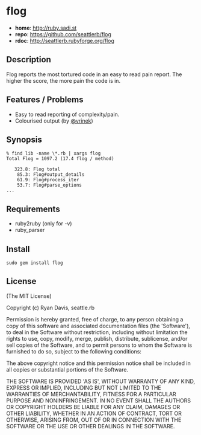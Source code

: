 # flog

- **home**: http://ruby.sadi.st
- **repo**: https://github.com/seattlerb/flog
- **rdoc**: http://seattlerb.rubyforge.org/flog


## Description

Flog reports the most tortured code in an easy to read pain
report. The higher the score, the more pain the code is in.


## Features / Problems

- Easy to read reporting of complexity/pain.
- Colourised output (by
  [@vrinek](https://github.com/vrinek/flog/commit/f31388220b6143d6a23056a7ab2f5e4c1f130c32))


## Synopsis

    % find lib -name \*.rb | xargs flog
    Total Flog = 1097.2 (17.4 flog / method)
    
       323.8: Flog total
        85.3: Flog#output_details
        61.9: Flog#process_iter
        53.7: Flog#parse_options
    ...


## Requirements

- ruby2ruby (only for -v)
- ruby_parser


## Install

    sudo gem install flog


## License

(The MIT License)

Copyright (c) Ryan Davis, seattle.rb

Permission is hereby granted, free of charge, to any person obtaining
a copy of this software and associated documentation files (the
'Software'), to deal in the Software without restriction, including
without limitation the rights to use, copy, modify, merge, publish,
distribute, sublicense, and/or sell copies of the Software, and to
permit persons to whom the Software is furnished to do so, subject to
the following conditions:

The above copyright notice and this permission notice shall be
included in all copies or substantial portions of the Software.

THE SOFTWARE IS PROVIDED 'AS IS', WITHOUT WARRANTY OF ANY KIND,
EXPRESS OR IMPLIED, INCLUDING BUT NOT LIMITED TO THE WARRANTIES OF
MERCHANTABILITY, FITNESS FOR A PARTICULAR PURPOSE AND NONINFRINGEMENT.
IN NO EVENT SHALL THE AUTHORS OR COPYRIGHT HOLDERS BE LIABLE FOR ANY
CLAIM, DAMAGES OR OTHER LIABILITY, WHETHER IN AN ACTION OF CONTRACT,
TORT OR OTHERWISE, ARISING FROM, OUT OF OR IN CONNECTION WITH THE
SOFTWARE OR THE USE OR OTHER DEALINGS IN THE SOFTWARE.

